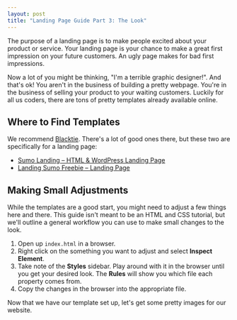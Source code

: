 ```yaml
---
layout: post
title: "Landing Page Guide Part 3: The Look"
---
```


The purpose of a landing page is to make people excited about your product or service. Your landing page is your chance to make a great first impression on your future customers. An ugly page makes for bad first impressions.

Now a lot of you might be thinking, "I'm a terrible graphic designer!". And that's ok! You aren't in the business of building a pretty webpage. You're in the business of selling your product to your waiting customers. Luckily for all us coders, there are tons of pretty templates already available online.

## Where to Find Templates

We recommend [Blacktie](http://www.blacktie.co). There's a lot of good ones there, but these two are specifically for a landing page: 

- [Sumo Landing – HTML & WordPress Landing Page](http://www.blacktie.co/2015/03/sumo-landing-html-wordpress-landing-page/)
- [Landing Sumo Freebie – Landing Page](http://www.blacktie.co/2014/10/landing-sumo-freebie-landing-page/)

<!-- <div align="center">
	<img src="/assets/sumolanding.png" width="50%">
</div> -->

## Making Small Adjustments

While the templates are a good start, you might need to adjust a few things here and there. This guide isn't meant to be an HTML and CSS tutorial, but we'll outline a general workflow you can use to make small changes to the look.

1. Open up `index.html` in a browser. 
2. Right click on the something you want to adjust and select **Inspect Element**.
3. Take note of the **Styles** sidebar. Play around with it in the browser until you get your desired look. The **Rules** will show you which file each property comes from.
4. Copy the changes in the browser into the appropriate file.

Now that we have our template set up, let's get some pretty images for our website.

<!-- We are going to be working with just the files `Theme/index.html` and `Theme/assets/css/style.css`.

> ### If you're wondering about the other files...
This template makes use of the [Bootstrap](https://en.wikipedia.org/wiki/Bootstrap_(front-end_framework)) front-end framework, which basically consists of HTML and CSS templates for typography, column widths, buttons, and other things to make life easier. The Bootstrap file is located at `Theme/assets/css/bootstrap.css` -->